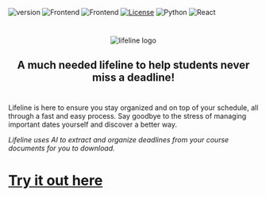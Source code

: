 ![version](https://img.shields.io/badge/version-1.0.0-red)
![Frontend](https://github.com/techstartucalgary/lifeline/actions/workflows/deploy-frontend.yaml/badge.svg)
![Frontend](https://github.com/techstartucalgary/lifeline/actions/workflows/ci.yaml/badge.svg)
[![License](https://img.shields.io/badge/license-MIT-brown.svg)](https://opensource.org/licenses/MIT)
![Python](https://img.shields.io/badge/python-v3.6+-blue.svg)
![React](https://img.shields.io/badge/react-v18.2-blue.svg)

<div align="center" style="margin: 2.5rem 0rem;">
  <picture>
    <source media="(prefers-color-scheme: dark)" srcset="https://user-images.githubusercontent.com/70448914/202774114-d8db6cf5-6e94-467b-a0a3-833bfec376be.png">
    <img alt="lifeline logo" src="https://user-images.githubusercontent.com/70448914/202774123-f98c4b27-3452-483c-9750-50766867dcfa.png">
  </picture>

  <h2 align="center">
    A much needed lifeline to help students never miss a deadline!
  </h2>
</div>

<p>Lifeline is here to ensure you stay organized and on top of your schedule, all through a fast and easy process. Say goodbye to the stress of managing important dates yourself and discover a better way.</p>

_Lifeline uses AI to extract and organize deadlines from your course documents for you to download._

# **[Try it out here](https://lifeline.techstartucalgary.com)**
